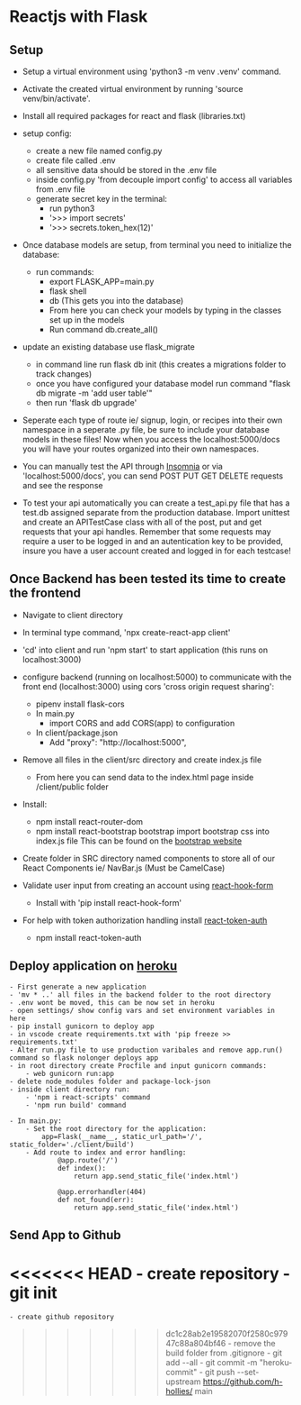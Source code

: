 # Reactjs with Flask
## Setup
- Setup  a virtual environment using 'python3 -m venv .venv' command.
- Activate the created virtual environment by running 'source venv/bin/activate'.
- Install all required packages for react and flask (libraries.txt)
- setup config:
    - create a new file named config.py
    - create file called .env
    - all sensitive data should be stored in the .env file
    - inside config.py 'from decouple import config' to access all variables from .env file
    - generate secret key in the terminal:
        - run python3
        - '>>> import secrets'
        - '>>> secrets.token_hex(12)'
- Once database models are setup, from terminal you need to initialize the database:
    - run commands:
        - export FLASK_APP=main.py
        - flask shell
        - db (This gets you into the database)
        - From here you can check your models by typing in the classes set up in the models
        - Run command db.create_all()
- update an existing database use flask_migrate
    - in command line run flask db init (this creates a migrations folder to track changes)
    - once you have configured your database model run command "flask db migrate -m 'add user table'"
    - then run 'flask db upgrade'

- Seperate each type of route ie/ signup, login, or recipes into their own namespace in a seperate .py file, be sure to include your database models in these files! Now when you access the localhost:5000/docs you will have your routes organized into their own namespaces.

- You can manually test the API through [Insomnia](https://snapcraft.io/install/insomnia/ubuntu) or via 'localhost:5000/docs', you can send POST PUT GET DELETE requests and see the response

- To test your api automatically you can create a test_api.py file that has a test.db assigned separate from the production database. Import unittest and create an APITestCase class with all of the post, put and get requests that your api handles. Remember that some requests may require a user to be logged in and an autentication key to be provided, insure you have a user account created and logged in for each testcase!

## Once Backend has been tested its time to create the frontend

- Navigate to client directory
- In terminal type command, 'npx create-react-app client'
- 'cd' into client and run 'npm start' to start application (this runs on localhost:3000)
- configure backend (running on localhost:5000) to communicate with  the front end (localhost:3000) using cors 'cross origin request sharing':
    - pipenv install flask-cors
    - In main.py
        - import CORS and add CORS(app) to configuration
    - In client/package.json
        - Add "proxy": "http://localhost:5000",
- Remove all files in the client/src directory and create index.js file
    - From here you can send data to the index.html page inside /client/public folder

- Install:
    - npm install react-router-dom
    - npm install react-bootstrap bootstrap import bootstrap css into index.js file This can be found on the [bootstrap website](https://react-bootstrap.github.io/docs/)

- Create folder in SRC directory named components to store all of our React Components ie/ NavBar.js (Must be CamelCase)

- Validate user input from creating an account using [react-hook-form](https://www.react-hook-form.com)
    - Install with 'pip install react-hook-form'

- For help with token authorization handling install [react-token-auth](https://github.com/obabichev/react-token-auth)
    - npm install react-token-auth

## Deploy application on [heroku](https://dashboard.heroku.com/apps)
    - First generate a new application
    - 'mv * ..' all files in the backend folder to the root directory
    - .env wont be moved, this can be now set in heroku
    - open settings/ show config vars and set environment variables in here
    - pip install gunicorn to deploy app
    - in vscode create requirements.txt with 'pip freeze >> requirements.txt'
    - Alter run.py file to use production varibales and remove app.run() command so flask nolonger deploys app
    - in root directory create Procfile and input gunicorn commands:
        - web gunicorn run:app
    - delete node_modules folder and package-lock-json
    - inside client directory run:
        - 'npm i react-scripts' command
        - 'npm run build' command
    
    - In main.py:
        - Set the root directory for the application:
            app=Flask(__name__, static_url_path='/', static_folder='./client/build')
        - Add route to index and error handling:
                @app.route('/')
                def index():
                    return app.send_static_file('index.html')
    
                @app.errorhandler(404)
                def not_found(err):
                    return app.send_static_file('index.html')

## Send App to Github
<<<<<<< HEAD
    - create repository
    - git init
=======
    - create github repository
>>>>>>> dc1c28ab2e19582070f2580c97947c88a804bf46
    - remove the build folder from .gitignore
    - git add --all
    - git commit -m "heroku-commit"
    - git push --set-upstream https://github.com/h-hollies/<repository-name> main
